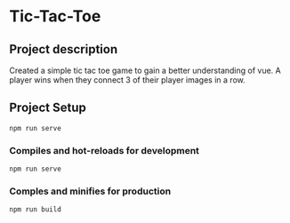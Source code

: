 # Tic-Tac-Toe

## Project description
Created a simple tic tac toe game to gain a better understanding of vue. A player wins when they connect 3 of their player images in a row.

## Project Setup
``` 
npm run serve
```

### Compiles and hot-reloads for development
```
npm run serve
```

### Comples and minifies for production
```
npm run build
```



